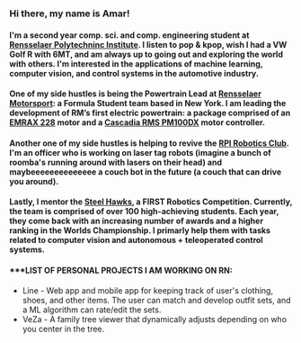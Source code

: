 ### Hi there, my name is Amar!

#### I'm a second year comp. sci. and comp. engineering student at [Rensselaer Polytechninc Institute](https://rpi.edu/). I listen to pop & kpop, wish I had a VW Golf R with 6MT, and am always up to going out and exploring the world with others. I'm interested in the applications of machine learning, computer vision, and control systems in the automotive industry.

#### One of my side hustles is being the Powertrain Lead at [Rensselaer Motorsport](http://formularpi.org): a Formula Student team based in New York. I am leading the development of RM’s first electric powertrain: a package comprised of an [EMRAX 228](https://emrax.com/e-motors/emrax-228/) motor and a [Cascadia RMS PM100DX](https://stealthev.com/product/rinehart-pm100dx/) motor controller.

#### Another one of my side hustles is helping to revive the [RPI Robotics Club](https://sites.ecse.rpi.edu/roboticsclub/). I'm an officer who is working on laser tag robots (imagine a bunch of roomba's running around with lasers on their head) and maybeeeeeeeeeeeeee a couch bot in the future (a couch that can drive you around).

#### Lastly, I mentor the [Steel Hawks](https://steelhawks.net), a FIRST Robotics Competition. Currently, the team is comprised of over 100 high-achieving students. Each year, they come back with an increasing number of awards and a higher ranking in the Worlds Championship. I primarly help them with tasks related to computer vision and autonomous + teleoperated control systems.

#### ***LIST OF PERSONAL PROJECTS I AM WORKING ON RN:

<ul>
<li>Line - Web app and mobile app for keeping track of user's clothing, shoes, and other items. The user can match and develop outfit sets, and a ML algorithm can rate/edit the sets. </li>
<li>VeZa - A family tree viewer that dynamically adjusts depending on who you center in the tree.
</ul>

<!--
**AmarMaksumic/AmarMaksumic** is a ✨ _special_ ✨ repository because its `README.md` (this file) appears on your GitHub profile.

Here are some ideas to get you started:

- 🔭 I’m currently working on ...
- 🌱 I’m currently learning ...
- 👯 I’m looking to collaborate on ...
- 🤔 I’m looking for help with ...
- 💬 Ask me about ...
- 📫 How to reach me: ...
- 😄 Pronouns: ...
- ⚡ Fun fact: ...
-->

